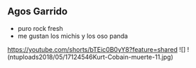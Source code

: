 ## Agos Garrido
- puro rock fresh
- me gustan los michis y los oso panda 

https://youtube.com/shorts/bTEic0B0yY8?feature=shared
![]
!(ntuploads2018/05/17124546Kurt-Cobain-muerte-11.jpg)
